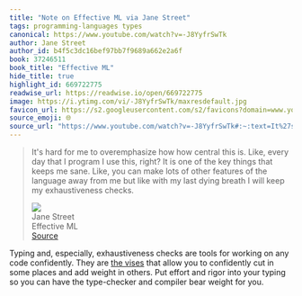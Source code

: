 ```yaml
---
title: "Note on Effective ML via Jane Street"
tags: programming-languages types
canonical: https://www.youtube.com/watch?v=-J8YyfrSwTk
author: Jane Street
author_id: b4f5c3dc16bef97bb7f9689a662e2a6f
book: 37246511
book_title: "Effective ML"
hide_title: true
highlight_id: 669722775
readwise_url: https://readwise.io/open/669722775
image: https://i.ytimg.com/vi/-J8YyfrSwTk/maxresdefault.jpg
favicon_url: https://s2.googleusercontent.com/s2/favicons?domain=www.youtube.com
source_emoji: 🌐
source_url: "https://www.youtube.com/watch?v=-J8YyfrSwTk#:~:text=It%27s%20hard%20for,my%20exhaustiveness%20checks."
---
```


> It's hard for me to overemphasize how how central this is. Like, every day that I program I use this, right? It is one of the key things that keeps me sane. Like, you can make lots of other features of the language away from me but like with my last dying breath I will keep my exhaustiveness checks.
> <div class="quoteback-footer"><div class="quoteback-avatar"><img class="mini-favicon" src="https://s2.googleusercontent.com/s2/favicons?domain=www.youtube.com"></div><div class="quoteback-metadata"><div class="metadata-inner"><span style="display:none">FROM:</span><div aria-label="Jane Street" class="quoteback-author"> Jane Street</div><div aria-label="Effective ML" class="quoteback-title"> Effective ML</div></div></div><div class="quoteback-backlink"><a target="_blank" aria-label="go to the full text of this quotation" rel="noopener" href="https://www.youtube.com/watch?v=-J8YyfrSwTk#:~:text=It%27s%20hard%20for,my%20exhaustiveness%20checks." class="quoteback-arrow"> Source</a></div></div>

Typing and, especially, exhaustiveness checks are tools for working on any code confidently. They are [the vises](https://www.joshbeckman.org/notes/631745604) that allow you to confidently cut in some places and add weight in others. Put effort and rigor into your typing so you can have the type-checker and compiler bear weight for you.